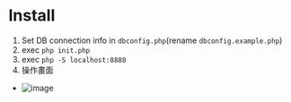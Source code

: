 # Install

1. Set DB connection info in `dbconfig.php`(rename `dbconfig.example.php`)
2. exec `php init.php`
3. exec `php -S localhost:8888`
4. 操作畫面
* ![image](https://github.com/Yu-hanCheng/PHP_board/blob/master/demo.gif)
